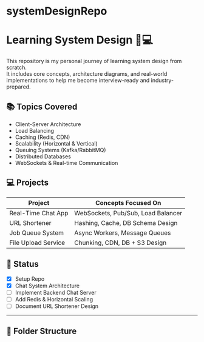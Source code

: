 # systemDesignRepo


# Learning System Design 🧠💻

This repository is my personal journey of learning system design from scratch.  
It includes core concepts, architecture diagrams, and real-world implementations to help me become interview-ready and industry-prepared.

## 📚 Topics Covered

- Client-Server Architecture
- Load Balancing
- Caching (Redis, CDN)
- Scalability (Horizontal & Vertical)
- Queuing Systems (Kafka/RabbitMQ)
- Distributed Databases
- WebSockets & Real-time Communication

## 💻 Projects

| Project             | Concepts Focused On                  |
|---------------------|--------------------------------------|
| Real-Time Chat App  | WebSockets, Pub/Sub, Load Balancer   |
| URL Shortener       | Hashing, Cache, DB Schema Design     |
| Job Queue System    | Async Workers, Message Queues        |
| File Upload Service | Chunking, CDN, DB + S3 Design        |

## 📍 Status

- [x] Setup Repo
- [x] Chat System Architecture
- [ ] Implement Backend Chat Server
- [ ] Add Redis & Horizontal Scaling
- [ ] Document URL Shortener Design

---

## 📁 Folder Structure

